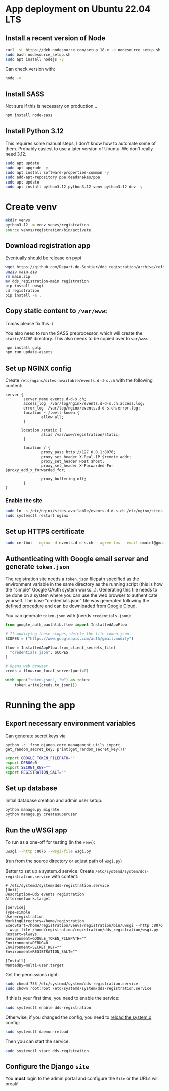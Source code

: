 # App deployment on Ubuntu 22.04 LTS

## Install a recent version of Node

```bash
curl -sL https://deb.nodesource.com/setup_18.x -o nodesource_setup.sh
sudo bash nodesource_setup.sh
sudo apt install nodejs -y
```

Can check version with:

```bash
node -v
```

## Install SASS

Not sure if this is necessary on production...

```bash
npm install node-sass
```

## Install Python 3.12

This requires some manual steps, I don't know how to automate some of them. Probably easiest to use a later version of Ubuntu. We don't really need 3.12.

```bash
sudo apt update
sudo apt upgrade -y
sudo apt install software-properties-common -y
sudo add-apt-repository ppa:deadsnakes/ppa
sudo apt update
sudo apt install python3.12 python3.12-venv python3.12-dev -y
```

# Create venv

```bash
mkdir venvs
python3.12 -m venv venvs/registration
source venvs/registration/bin/activate
```

## Download registration app

Eventually should be release on pypi

```bash
wget https://github.com/Depart-de-Sentier/dds_registration/archive/refs/heads/main.zip
unzip main.zip
rm main.zip
mv dds_registration-main registration
pip install uwsgi
cd registration
pip install -e .
```

## Copy static content to `/var/www`:

Tomás please fix this :)

You also need to run the SASS preprocessor, which will create the `static/CACHE` directory. This also needs to be copied over to `var/www`.

```bash
npm install gulp
npm run update-assets
```

## Set up NGINX config

Create `/etc/nginx/sites-available/events.d-d-s.ch` with the following content:

```
server {
        server_name events.d-d-s.ch;
        access_log  /var/log/nginx/events.d-d-s.ch.access.log;
        error_log  /var/log/nginx/events.d-d-s.ch.error.log;
        location ~ /.well-known {
                allow all;
        }

       location /static {
                alias /var/www/registration/static;
        }

        location / {
                proxy_pass http://127.0.0.1:8076;
                proxy_set_header X-Real-IP $remote_addr;
                proxy_set_header Host $host;
                proxy_set_header X-Forwarded-For $proxy_add_x_forwarded_for;

                proxy_buffering off;
        }
}
```

### Enable the site

```bash
sudo ln -s /etc/nginx/sites-available/events.d-d-s.ch /etc/nginx/sites-enabled/
sudo systemctl restart nginx
```

## Set up HTTPS certificate

```bash
sudo certbot --nginx -d events.d-d-s.ch --agree-tos --email cmutel@gmail.com
```

## Authenticating with Google email server and generate `token.json`

The registration site needs a `token.json` filepath specified as the environment variable  in the same directory as the running script (this is how the "simple" Google OAuth system works...). Generating this file needs to be done on a system where you can use the web browser to authenticate yourself. The base "credentials.json" file was generated following the [defined procedure](https://developers.google.com/gmail/api/quickstart/python) and can be downloaded from [Google Cloud](https://console.cloud.google.com/apis/credentials?inv=1&invt=AboYtA&project=email-relay-449507).

You can generate `token.json` with (needs `credentials.json`):

```python
from google_auth_oauthlib.flow import InstalledAppFlow

# If modifying these scopes, delete the file token.json.
SCOPES = ["https://www.googleapis.com/auth/gmail.modify"]

flow = InstalledAppFlow.from_client_secrets_file(
  "credentials.json", SCOPES
)

# Opens web browser
creds = flow.run_local_server(port=0)

with open("token.json", "w") as token:
    token.write(creds.to_json())
```

# Running the app

## Export necessary environment variables

Can generate secret keys via

    python -c 'from django.core.management.utils import get_random_secret_key; print(get_random_secret_key())'

```bash
export GOOGLE_TOKEN_FILEPATH=""
export DEBUG=0
export SECRET_KEY=""
export REGISTRATION_SALT=""
```

## Set up database

Initial database creation and admin user setup:

```bash
python manage.py migrate
python manage.py createsuperuser
```

## Run the uWSGI app

To run as a one-off for testing (in the `venv`):

```bash
uwsgi --http :8076 --wsgi-file wsgi.py
```

(run from the source directory or adjust path of `wsgi.py`)

Better to set up a system.d service. Create `/etc/systemd/system/dds-registration.service` with content:

```
# /etc/systemd/system/dds-registration.service
[Unit]
Description=DdS events registration
After=network.target

[Service]
Type=simple
User=registration
WorkingDirectory=/home/registration
ExecStart=/home/registration/venvs/registration/bin/uwsgi --http :8076 --wsgi-file /home/registration/registration/dds_registration/wsgi.py
Restart=always
Environment=GOOGLE_TOKEN_FILEPATH=""
Environment=DEBUG=0
Environment=SECRET_KEY=""
Environment=REGISTRATION_SALT=""

[Install]
WantedBy=multi-user.target
```

Get the permissions right:

```bash
sudo chmod 755 /etc/systemd/system/dds-registration.service
sudo chown root:root /etc/systemd/system/dds-registration.service
```

If this is your first time, you need to enable the service:

```bash
sudo systemctl enable dds-registration
```

Otherwise, if you changed the config, you need to [reload the system.d](https://www.freedesktop.org/software/systemd/man/latest/systemctl.html#daemon-reload) config:

```bash
sudo systemctl daemon-reload
```

Then you can start the service:

```bash
sudo systemctl start dds-registration
```

## Configure the Django `site`

You **must** login to the admin portal and configure the `Site` or the URLs will break!
